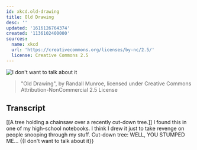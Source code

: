 ```yaml
---
id: xkcd.old-drawing
title: Old Drawing
desc: ''
updated: '1616126764374'
created: '1136102400000'
sources:
  name: xkcd
  url: 'https://creativecommons.org/licenses/by-nc/2.5/'
  license: Creative Commons 2.5
---
```

![I don't want to talk about it](https://imgs.xkcd.com/comics/unspeakable_pun.jpg)
> "Old Drawing", by Randall Munroe, licensed under Creative Commons Attribution-NonCommercial 2.5 License

## Transcript
[[A tree holding a chainsaw over a recently cut-down tree.]]
I found this in one of my high-school notebooks. I think I drew it just to take revenge on people snooping through my stuff.
Cut-down tree: WELL, YOU STUMPED ME...
{{I don't want to talk about it}}
